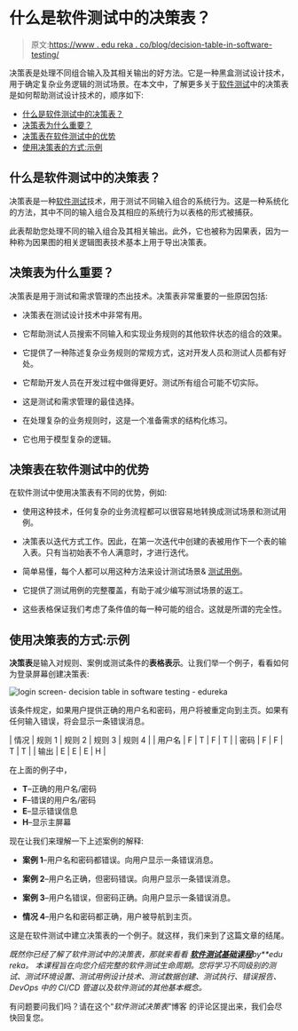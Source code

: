 # 什么是软件测试中的决策表？

> 原文:[https://www . edu reka . co/blog/decision-table-in-software-testing/](https://www.edureka.co/blog/decision-table-in-software-testing/)

决策表是处理不同组合输入及其相关输出的好方法。它是一种黑盒测试设计技术，用于确定复杂业务逻辑的测试场景。在本文中，了解更多关于[软件测试](https://www.edureka.co/blog/what-is-software-testing/)中的决策表是如何帮助测试设计技术的，顺序如下:

*   [什么是软件测试中的决策表？](#decisiontable)
*   [决策表为什么重要？](#decisiontableimportance)
*   [决策表在软件测试中的优势](#advantages)
*   [使用决策表的方式:示例](#example)

## **什么是软件测试中的决策表？**

决策表是一种[软件测试](https://www.edureka.co/blog/what-is-software-testing/)技术，用于测试不同输入组合的系统行为。这是一种系统化的方法，其中不同的输入组合及其相应的系统行为以表格的形式被捕获。

此表帮助您处理不同的输入组合及其相关输出。此外，它也被称为因果表，因为一种称为因果图的相关逻辑图表技术基本上用于导出决策表。

## **决策表为什么重要？**

决策表是用于测试和需求管理的杰出技术。决策表非常重要的一些原因包括:

*   决策表在测试设计技术中非常有用。

*   它帮助测试人员搜索不同输入和实现业务规则的其他软件状态的组合的效果。

*   它提供了一种陈述复杂业务规则的常规方式，这对开发人员和测试人员都有好处。

*   它帮助开发人员在开发过程中做得更好。测试所有组合可能不切实际。

*   这是测试和需求管理的最佳选择。

*   在处理复杂的业务规则时，这是一个准备需求的结构化练习。

*   它也用于模型复杂的逻辑。

## **决策表在软件测试中的优势**

在软件测试中使用决策表有不同的优势，例如:

*   使用这种技术，任何复杂的业务流程都可以很容易地转换成测试场景和测试用例。

*   决策表以迭代方式工作。因此，在第一次迭代中创建的表被用作下一个表的输入表。只有当初始表不令人满意时，才进行迭代。

*   简单易懂，每个人都可以用这种方法来设计测试场景& [测试用例](https://www.edureka.co/blog/test-case-in-software-testing/)。

*   它提供了测试用例的完整覆盖，有助于减少编写测试场景的返工。

*   这些表格保证我们考虑了条件值的每一种可能的组合。这就是所谓的完全性。

## **使用决策表的方式:示例**

**决策表**是输入对规则、案例或测试条件的**表格表示**。让我们举一个例子，看看如何为登录屏幕创建决策表:

![login screen- decision table in software testing - edureka](../Images/3af23120477e4959d2d7d285ef68d1bb.png)

该条件规定，如果用户提供正确的用户名和密码，用户将被重定向到主页。如果有任何输入错误，将会显示一条错误消息。

| 情况 | 规则 1 | 规则 2 | 规则 3 | 规则 4 |
| 用户名 | F | T | F | T |
| 密码 | F | F | T | T |
| 输出 | E | E | E | H |

在上面的例子中，

*   **T**–正确的用户名/密码
*   **F**–错误的用户名/密码
*   **E**–显示错误信息
*   **H**–显示主屏幕

现在让我们来理解一下上述案例的解释:

*   **案例 1**–用户名和密码都错误。向用户显示一条错误消息。

*   **案例 2**–用户名正确，但密码错误。向用户显示一条错误消息。

*   **案例 3**–用户名错误，但密码正确。向用户显示一条错误消息。

*   **情况 4**–用户名和密码都正确，用户被导航到主页。

这是在软件测试中建立决策表的一个例子。就这样，我们来到了这篇文章的结尾。

*既然你已经了解了软件测试中的决策表，那就来看看* [***软件测试基础课程***](https://www.edureka.co/software-testing-fundamentals-training)*by**edu reka。* *本课程旨在向您介绍完整的软件测试生命周期。您将学习不同级别的测试、测试环境设置、测试用例设计技术、测试数据创建、测试执行、错误报告、DevOps 中的 CI/CD 管道以及软件测试的其他基本概念。*

有问题要问我们吗？请在这个“*软件测试决策表*”博客  的评论区提出来，我们会尽快回复您。